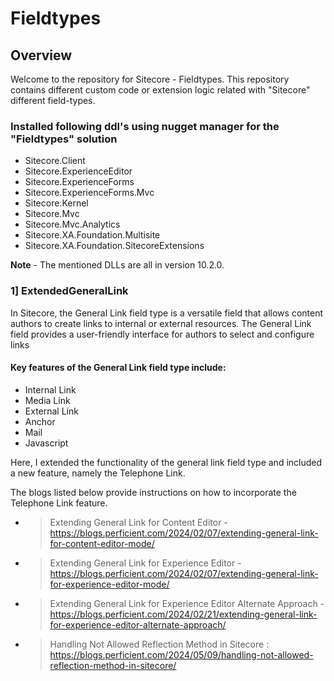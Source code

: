# Fieldtypes

## Overview

Welcome to the repository for Sitecore - Fieldtypes. This repository contains different custom code or extension logic related with "Sitecore" different field-types.

### Installed following ddl's using nugget manager for the "Fieldtypes" solution

<ul>
 	<li>Sitecore.Client</li>
 	<li>Sitecore.ExperienceEditor</li>
 	<li>Sitecore.ExperienceForms</li>
 	<li>Sitecore.ExperienceForms.Mvc</li>
 	<li>Sitecore.Kernel</li>
 	<li>Sitecore.Mvc</li>
 	<li>Sitecore.Mvc.Analytics</li>
 	<li>Sitecore.XA.Foundation.Multisite</li>
 	<li>Sitecore.XA.Foundation.SitecoreExtensions</li>
</ul>

**Note** - The mentioned DLLs are all in version 10.2.0.

### 1] ExtendedGeneralLink

In Sitecore, the General Link field type is a versatile field that allows content authors to create links to internal or external resources. The General Link field provides a user-friendly interface for authors to select and configure links

<h4>Key features of the General Link field type include:</h4>
<ul>
 	<li>Internal Link</li>
 	<li>Media Link</li>
 	<li>External Link</li>
 	<li>Anchor</li>
 	<li>Mail</li>
 	<li>Javascript</li>
</ul>

 Here, I extended the functionality of the general link field type and included a new feature, namely the Telephone Link.

The blogs listed below provide instructions on how to incorporate the Telephone Link feature.

- > Extending General Link for Content Editor - https://blogs.perficient.com/2024/02/07/extending-general-link-for-content-editor-mode/
- > Extending General Link for Experience Editor - https://blogs.perficient.com/2024/02/07/extending-general-link-for-experience-editor-mode/

- > Extending General Link for Experience Editor Alternate Approach - https://blogs.perficient.com/2024/02/21/extending-general-link-for-experience-editor-alternate-approach/
- > Handling Not Allowed Reflection Method in Sitecore : https://blogs.perficient.com/2024/05/09/handling-not-allowed-reflection-method-in-sitecore/


